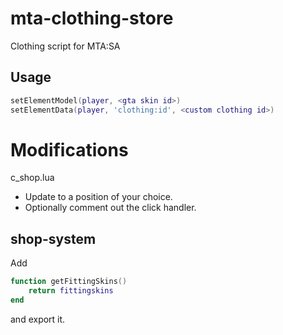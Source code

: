 mta-clothing-store
==================

Clothing script for MTA:SA

Usage
-----

```lua
setElementModel(player, <gta skin id>)
setElementData(player, 'clothing:id', <custom clothing id>)
```

Modifications
=============

c_shop.lua

* Update to a position of your choice.
* Optionally comment out the click handler.

shop-system
-----------

Add

```lua
function getFittingSkins()
	return fittingskins
end
```

and export it.

